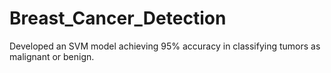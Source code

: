 # Breast_Cancer_Detection
Developed an SVM model achieving 95% accuracy in classifying tumors as malignant or benign.
